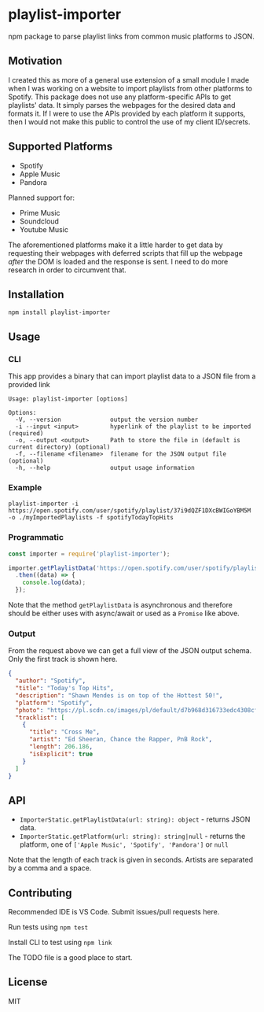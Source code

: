 # playlist-importer

npm package to parse playlist links from common music platforms to JSON.

## Motivation

I created this as more of a general use extension of a small module I made when I was working on a website to import playlists from other platforms to Spotify. This package does not use any platform-specific APIs to get playlists' data. It simply parses the webpages for the desired data and formats it. If I were to use the APIs provided by each platform it supports, then I would not make this public to control the use of my client ID/secrets.

## Supported Platforms

- Spotify
- Apple Music
- Pandora

Planned support for:

- Prime Music
- Soundcloud
- Youtube Music

The aforementioned platforms make it a little harder to get data by requesting their webpages with deferred scripts that fill up the webpage _after_ the DOM is loaded and the response is sent. I need to do more research in order to circumvent that.

## Installation

```npm install playlist-importer```

## Usage

### CLI

This app provides a binary that can import playlist data to a JSON file from a provided link

```text
Usage: playlist-importer [options]

Options:
  -V, --version              output the version number
  -i --input <input>         hyperlink of the playlist to be imported (required)
  -o, --output <output>      Path to store the file in (default is current directory) (optional)
  -f, --filename <filename>  filename for the JSON output file (optional)
  -h, --help                 output usage information
```

### Example

```playlist-importer -i https://open.spotify.com/user/spotify/playlist/37i9dQZF1DXcBWIGoYBM5M -o ./myImportedPlaylists -f spotifyTodayTopHits```

### Programmatic

```js
const importer = require('playlist-importer');

importer.getPlaylistData('https://open.spotify.com/user/spotify/playlist/37i9dQZF1DXcBWIGoYBM5M')
  .then((data) => {
    console.log(data);
  });
```

Note that the method `getPlaylistData` is asynchronous and therefore should be either uses with async/await or used as a `Promise` like above.

### Output

From the request above we can get a full view of the JSON output schema. Only the first track is shown here.

```json
{
  "author": "Spotify",
  "title": "Today's Top Hits",
  "description": "Shawn Mendes is on top of the Hottest 50!",
  "platform": "Spotify",
  "photo": "https://pl.scdn.co/images/pl/default/d7b968d316733edc4308cfdb0eebd7c7c3dfe47c",
  "tracklist": [
    {
      "title": "Cross Me",
      "artist": "Ed Sheeran, Chance the Rapper, PnB Rock",
      "length": 206.186,
      "isExplicit": true
    }
  ]
}
```

## API

- `ImporterStatic.getPlaylistData(url: string): object` - returns JSON data.
- `ImporterStatic.getPlatform(url: string): string|null` - returns the platform, one of `['Apple Music', 'Spotify', 'Pandora']` or `null`

Note that the length of each track is given in seconds. Artists are separated by a comma and a space.

## Contributing

Recommended IDE is VS Code. Submit issues/pull requests here.

Run tests using `npm test`

Install CLI to test using `npm link`

The TODO file is a good place to start.

## License

MIT
